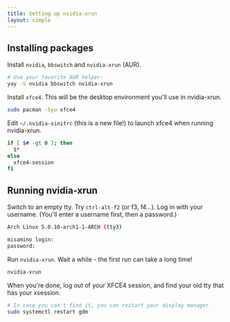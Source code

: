 ```yaml
---
title: Setting up nvidia-xrun
layout: simple
---
```


## Installing packages

Install `nvidia`, `bbswitch` and `nvidia-xrun` (AUR).

```sh
# Use your favorite AUR helper:
yay -S nvidia bbswitch nvidia-xrun
```

Install `xfce4`. This will be the desktop environment you'll use in nvidia-xrun.

```sh
sudo pacman -Syu xfce4
```

Edit `~/.nvidia-xinitrc` (this is a new file!) to launch xfce4 when running nvidia-xrun.

```sh
if [ $# -gt 0 ]; then
  $*
else
  xfce4-session
fi
```

## Running nvidia-xrun

Switch to an empty tty. Try `ctrl-alt-f2` (or f3, f4...). Log in with your username. (You'll enter a username first, then a password.)

```sh
Arch Linux 5.0.10-arch1-1-ARCH (tty3)

misamino login:
password:
```

Run `nvidia-xrun`. Wait a while - the first run can take a long time!

```sh
nvidia-xrun
```

When you're done, log out of your XFCE4 session, and find your old tty that has your xsession.

```sh
# In case you can't find it, you can restart your display manager
sudo systemctl restart gdm
```
